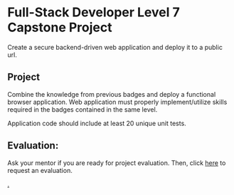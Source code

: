 # Full-Stack Developer Level 7 Capstone Project

Create a secure backend-driven web application and deploy it to a public url.

## Project

Combine the knowledge from previous badges and deploy a functional browser application. Web application must properly implement/utilize skills required in the badges contained in the same level.

Application code should include at least 20 unique unit tests. 

## Evaluation:

Ask your mentor if you are ready for project evaluation. Then, click [here](https://calendly.com/codex-evaluations/capstone-7?a1=OTL8BAJNR4e2a5iemIXc2Q) to request an evaluation.

[.](level-7)